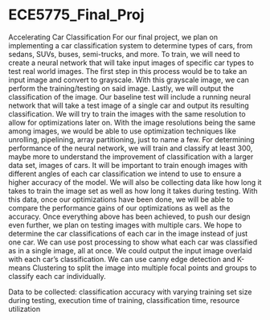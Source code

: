 # ECE5775_Final_Proj
Accelerating Car Classification
For our final project, we plan on implementing a car classification system to determine types of cars, from sedans, SUVs, buses, semi-trucks, and more. To train, we will need to create a neural network that will take input images of specific car types to test real world images. The first step in this process would be to take an input image and convert to grayscale. With this grayscale image, we can perform the training/testing on said image. Lastly, we will output the classification of the image.
	Our baseline test will include a running neural network that will take a test image of a single car and output its resulting classification. We will try to train the images with the same resolution to allow for optimizations later on. With the image resolutions being the same among images, we would be able to use optimization techniques like unrolling, pipelining, array partitioning, just to name a few.
	For determining performance of the neural network, we will train and classify at least 300, maybe more to understand the improvement of classification with a larger data set, images of cars. It will be important to train enough images with different angles of each car classification we intend to use to ensure a higher accuracy of the model. We will also be collecting data like how long it takes to train the image set as well as how long it takes during testing. With this data, once our optimizations have been done, we will be able to compare the performance gains of our optimizations as well as the accuracy.
	Once everything above has been achieved, to push our design even further, we plan on testing images with multiple cars. We hope to determine the car classifications of each car in the image instead of just one car. We can use post processing to show what each car was classified as in a single image, all at once. We could output the input image overlaid with each car’s classification. We can use canny edge detection and K-means Clustering to split the image into multiple focal points and groups to classify each car individually.


Data to be collected: classification accuracy with varying training set size during testing, execution time of training, classification time, resource utilization
